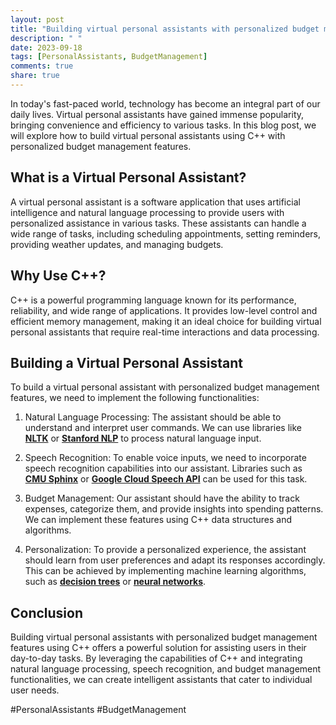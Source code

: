 ```yaml
---
layout: post
title: "Building virtual personal assistants with personalized budget management features using C++"
description: " "
date: 2023-09-18
tags: [PersonalAssistants, BudgetManagement]
comments: true
share: true
---
```


In today's fast-paced world, technology has become an integral part of our daily lives. Virtual personal assistants have gained immense popularity, bringing convenience and efficiency to various tasks. In this blog post, we will explore how to build virtual personal assistants using C++ with personalized budget management features.

## What is a Virtual Personal Assistant?

A virtual personal assistant is a software application that uses artificial intelligence and natural language processing to provide users with personalized assistance in various tasks. These assistants can handle a wide range of tasks, including scheduling appointments, setting reminders, providing weather updates, and managing budgets.

## Why Use C++?

C++ is a powerful programming language known for its performance, reliability, and wide range of applications. It provides low-level control and efficient memory management, making it an ideal choice for building virtual personal assistants that require real-time interactions and data processing.

## Building a Virtual Personal Assistant

To build a virtual personal assistant with personalized budget management features, we need to implement the following functionalities:

1. Natural Language Processing: The assistant should be able to understand and interpret user commands. We can use libraries like **[NLTK](https://www.nltk.org/)** or **[Stanford NLP](https://nlp.stanford.edu/)** to process natural language input.

2. Speech Recognition: To enable voice inputs, we need to incorporate speech recognition capabilities into our assistant. Libraries such as **[CMU Sphinx](https://cmusphinx.github.io/)** or **[Google Cloud Speech API](https://cloud.google.com/speech-to-text)** can be used for this task.

3. Budget Management: Our assistant should have the ability to track expenses, categorize them, and provide insights into spending patterns. We can implement these features using C++ data structures and algorithms.

4. Personalization: To provide a personalized experience, the assistant should learn from user preferences and adapt its responses accordingly. This can be achieved by implementing machine learning algorithms, such as **[decision trees](https://scikit-learn.org/stable/modules/tree.html)** or **[neural networks](https://www.tensorflow.org/guide/neural_networks)**.

## Conclusion

Building virtual personal assistants with personalized budget management features using C++ offers a powerful solution for assisting users in their day-to-day tasks. By leveraging the capabilities of C++ and integrating natural language processing, speech recognition, and budget management functionalities, we can create intelligent assistants that cater to individual user needs.

#PersonalAssistants #BudgetManagement